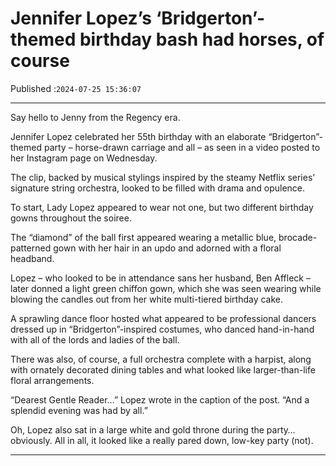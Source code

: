 # Jennifer Lopez’s ‘Bridgerton’-themed birthday bash had horses, of course

Published :`2024-07-25 15:36:07`

---

Say hello to Jenny from the Regency era.

Jennifer Lopez celebrated her 55th birthday with an elaborate “Bridgerton”-themed party – horse-drawn carriage and all – as seen in a video posted to her Instagram page on Wednesday.

The clip, backed by musical stylings inspired by the steamy Netflix series’ signature string orchestra, looked to be filled with drama and opulence.

To start, Lady Lopez appeared to wear not one, but two different birthday gowns throughout the soiree.

The “diamond” of the ball first appeared wearing a metallic blue, brocade-patterned gown with her hair in an updo and adorned with a floral headband.

Lopez – who looked to be in attendance sans her husband, Ben Affleck – later donned a light green chiffon gown, which she was seen wearing while blowing the candles out from her white multi-tiered birthday cake.

A sprawling dance floor hosted what appeared to be professional dancers dressed up in “Bridgerton”-inspired costumes, who danced hand-in-hand with all of the lords and ladies of the ball.

There was also, of course, a full orchestra complete with a harpist, along with ornately decorated dining tables and what looked like larger-than-life floral arrangements.

“Dearest Gentle Reader…” Lopez wrote in the caption of the post. “And a splendid evening was had by all.”

Oh, Lopez also sat in a large white and gold throne during the party… obviously. All in all, it looked like a really pared down, low-key party (not).

---

